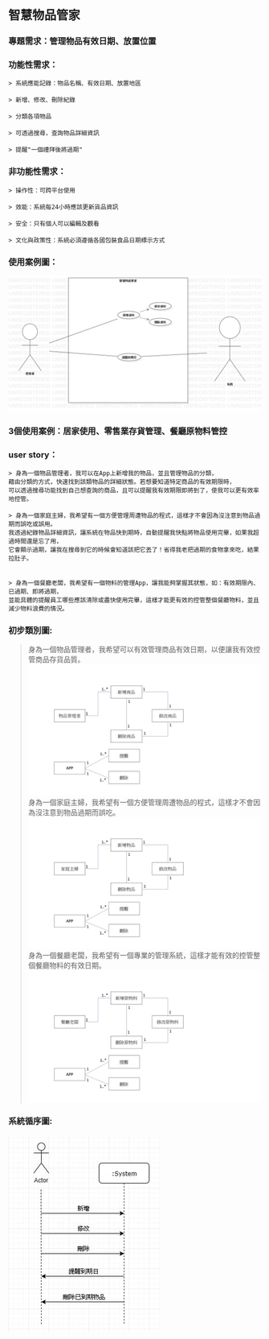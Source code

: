 # `智慧物品管家`
### 專題需求：管理物品有效日期、放置位置
### 功能性需求：
```
> 系統應能記錄：物品名稱、有效日期、放置地區

> 新增、修改、刪除紀錄

> 分類各項物品

> 可透過搜尋，查詢物品詳細資訊

> 提醒"一個禮拜後將過期"
```
### 非功能性需求：
```
> 操作性：可跨平台使用

> 效能：系統每24小時應該更新貨品資訊

> 安全：只有個人可以編輯及觀看

> 文化與政策性：系統必須遵循各國包裝食品日期標示方式
```
### 使用案例圖：
![使用案例圖](使用案例圖.png "MAGIC SHOP")
### 3個使用案例：居家使用、零售業存貨管理、餐廳原物料管控

### user story：

```
> 身為一個物品管理者，我可以在App上新增我的物品，並且管理物品的分類，
藉由分類的方式，快速找到該類物品的詳細狀態。若想要知道特定商品的有效期限時，
可以透過搜尋功能找到自己想查詢的商品，且可以提醒我有效期限即將到了，使我可以更有效率地控管。

> 身為一個家庭主婦，我希望有一個方便管理周遭物品的程式，這樣才不會因為沒注意到物品過期而誤吃或誤用。
我透過紀錄物品詳細資訊，讓系統在物品快到期時，自動提醒我快點將物品使用完畢，如果我超過時間還是忘了用，
它會顯示過期，讓我在搜尋到它的時候會知道該把它丟了！省得我老把過期的食物拿來吃，結果拉肚子。


> 身為一個餐廳老闆，我希望有一個物料的管理App，讓我能夠掌握其狀態，如：有效期限內、已過期、即將過期，
並能具體的提醒員工哪些應該清除或盡快使用完畢，這樣才能更有效的控管整個餐廳物料，並且減少物料浪費的情況。
```
### 初步類別圖:
> 身為一個物品管理者，我希望可以有效管理商品有效日期，以便讓我有效控管商品存貨品質。
![初步類別圖](投影片1.JPG "MAGIC SHOP")
> 身為一個家庭主婦，我希望有一個方便管理周遭物品的程式，這樣才不會因為沒注意到物品過期而誤吃。
![初步類別圖](投影片2.JPG "MAGIC SHOP")
> 身為一個餐廳老闆，我希望有一個專業的管理系統，這樣才能有效的控管整個餐廳物料的有效日期。
![初步類別圖](投影片3.JPG "MAGIC SHOP")

### 系統循序圖:
![系統循序圖](系統循序圖.jpg "MAGIC SHOP")
